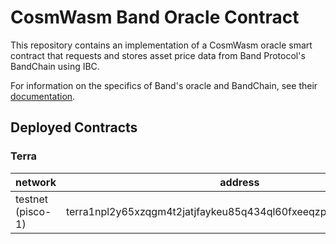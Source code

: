 # CosmWasm Band Oracle Contract

This repository contains an implementation of a CosmWasm oracle smart contract that requests and stores asset price data from Band Protocol's BandChain using IBC.

For information on the specifics of Band's oracle and BandChain, see their [documentation](https://docs.bandchain.org).

## Deployed Contracts

### Terra

| network           | address                                                          |
|-------------------|------------------------------------------------------------------|
| testnet (pisco-1) | terra1npl2y65xzqgm4t2jatjfaykeu85q434ql60fxeeqzp4suq62m4rqtdjlyc |
